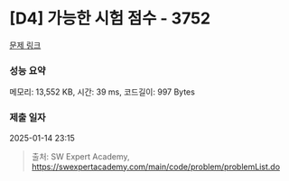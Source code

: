 # [D4] 가능한 시험 점수 - 3752 

[문제 링크](https://swexpertacademy.com/main/code/problem/problemDetail.do?contestProbId=AWHPkqBqAEsDFAUn) 

### 성능 요약

메모리: 13,552 KB, 시간: 39 ms, 코드길이: 997 Bytes

### 제출 일자

2025-01-14 23:15



> 출처: SW Expert Academy, https://swexpertacademy.com/main/code/problem/problemList.do